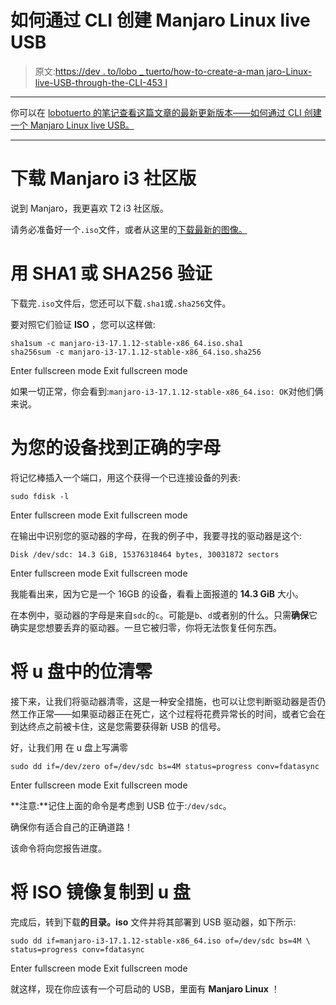 # 如何通过 CLI 创建 Manjaro Linux live USB

> 原文:[https://dev . to/lobo _ tuerto/how-to-create-a-man jaro-Linux-live-USB-through-the-CLI-453 l](https://dev.to/lobo_tuerto/how-to-create-a-manjaro-linux-live-usb-through-the-cli-453l)

* * *

你可以在 [lobotuerto 的笔记查看这篇文章的最新更新版本——如何通过 CLI 创建一个 Manjaro Linux live USB。](https://lobotuerto.com/blog/how-to-create-a-manjaro-linux-live-usb-through-the-cli/)

* * *

# 下载 Manjaro i3 社区版

说到 Manjaro，我更喜欢 T2 i3 社区版。

请务必准备好一个`.iso`文件，或者从这里的[下载最新的图像。](https://manjaro.org/community-editions/)

# 用 SHA1 或 SHA256 验证

下载完`.iso`文件后，您还可以下载`.sha1`或`.sha256`文件。

要对照它们验证 **ISO** ，您可以这样做:

```
sha1sum -c manjaro-i3-17.1.12-stable-x86_64.iso.sha1
sha256sum -c manjaro-i3-17.1.12-stable-x86_64.iso.sha256 
```

Enter fullscreen mode Exit fullscreen mode

如果一切正常，你会看到:`manjaro-i3-17.1.12-stable-x86_64.iso: OK`对他们俩来说。

# 为您的设备找到正确的字母

将记忆棒插入一个端口，用这个获得一个已连接设备的列表:

```
sudo fdisk -l 
```

Enter fullscreen mode Exit fullscreen mode

在输出中识别您的驱动器的字母，在我的例子中，我要寻找的驱动器是这个:

```
Disk /dev/sdc: 14.3 GiB, 15376318464 bytes, 30031872 sectors 
```

Enter fullscreen mode Exit fullscreen mode

我能看出来，因为它是一个 16GB 的设备，看看上面报道的 **14.3 GiB** 大小。

在本例中，驱动器的字母是来自`sdc`的`c`。可能是`b`、`d`或者别的什么。只需**确保**它确实是您想要丢弃的驱动器。一旦它被归零，你将无法恢复任何东西。

# 将 u 盘中的位清零

接下来，让我们将驱动器清零，这是一种安全措施，也可以让您判断驱动器是否仍然工作正常——如果驱动器正在死亡，这个过程将花费异常长的时间，或者它会在到达终点之前被卡住，这是您需要获得新 USB 的信号。

好，让我们用
在 u 盘上写满零

```
sudo dd if=/dev/zero of=/dev/sdc bs=4M status=progress conv=fdatasync 
```

Enter fullscreen mode Exit fullscreen mode

**注意:**记住上面的命令是考虑到 USB 位于:`/dev/sdc`。

确保你有适合自己的正确道路！

该命令将向您报告进度。

# 将 ISO 镜像复制到 u 盘

完成后，转到下载**的目录。iso** 文件并将其部署到 USB 驱动器，如下所示:

```
sudo dd if=manjaro-i3-17.1.12-stable-x86_64.iso of=/dev/sdc bs=4M \
status=progress conv=fdatasync 
```

Enter fullscreen mode Exit fullscreen mode

就这样，现在你应该有一个可启动的 USB，里面有 **Manjaro Linux** ！